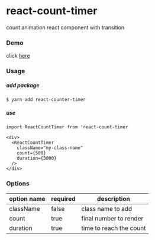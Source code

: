 # react-count-timer

count animation react component with transition

### Demo

click [here](https://pys99pys.github.io/demo-pages/?page=react-count-timer)

### Usage

##### add package

```
$ yarn add react-counter-timer
```

##### use

```
import ReactCountTimer from 'react-count-timer

<div>
  <ReactCountTimer
    className="my-class-name"
    count={500}
    duration={3000}
  />
</div>
```

### Options

| option name | required | description             |
| ----------- | -------- | ----------------------- |
| className   | false    | class name to add       |
| count       | true     | final number to render  |
| duration    | true     | time to reach the count |
